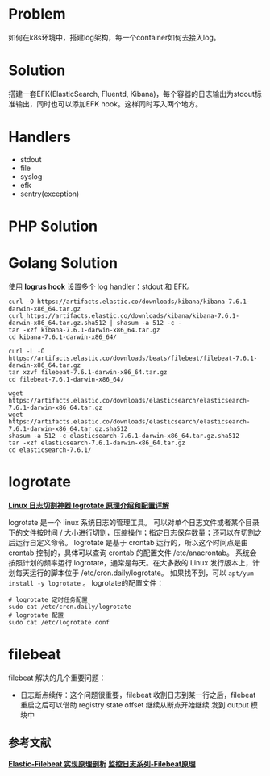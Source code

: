 

# Problem
如何在k8s环境中，搭建log架构，每一个container如何去接入log。

# Solution
搭建一套EFK(ElasticSearch, Fluentd, Kibana)，每个容器的日志输出为stdout标准输出，同时也可以添加EFK hook。这样同时写入两个地方。

# Handlers
* stdout
* file
* syslog
* efk
* sentry(exception)


# PHP Solution


# Golang Solution
使用 **[logrus hook](https://github.com/sirupsen/logrus#hooks)** 设置多个 log handler：stdout 和 EFK。


```shell
curl -O https://artifacts.elastic.co/downloads/kibana/kibana-7.6.1-darwin-x86_64.tar.gz
curl https://artifacts.elastic.co/downloads/kibana/kibana-7.6.1-darwin-x86_64.tar.gz.sha512 | shasum -a 512 -c -
tar -xzf kibana-7.6.1-darwin-x86_64.tar.gz
cd kibana-7.6.1-darwin-x86_64/

curl -L -O https://artifacts.elastic.co/downloads/beats/filebeat/filebeat-7.6.1-darwin-x86_64.tar.gz
tar xzvf filebeat-7.6.1-darwin-x86_64.tar.gz
cd filebeat-7.6.1-darwin-x86_64/

wget https://artifacts.elastic.co/downloads/elasticsearch/elasticsearch-7.6.1-darwin-x86_64.tar.gz
wget https://artifacts.elastic.co/downloads/elasticsearch/elasticsearch-7.6.1-darwin-x86_64.tar.gz.sha512
shasum -a 512 -c elasticsearch-7.6.1-darwin-x86_64.tar.gz.sha512
tar -xzf elasticsearch-7.6.1-darwin-x86_64.tar.gz
cd elasticsearch-7.6.1/

```


# logrotate
**[Linux 日志切割神器 logrotate 原理介绍和配置详解](https://wsgzao.github.io/post/logrotate/)**

logrotate 是一个 linux 系统日志的管理工具。
可以对单个日志文件或者某个目录下的文件按时间 / 大小进行切割，压缩操作；指定日志保存数量；还可以在切割之后运行自定义命令。
logrotate 是基于 crontab 运行的，所以这个时间点是由 crontab 控制的，具体可以查询 crontab 的配置文件 /etc/anacrontab。
系统会按照计划的频率运行 logrotate，通常是每天。在大多数的 Linux 发行版本上，计划每天运行的脚本位于 /etc/cron.daily/logrotate。
如果找不到，可以 `apt/yum install -y logrotate` 。
logrotate的配置文件：
```shell script
# logrotate 定时任务配置
sudo cat /etc/cron.daily/logrotate
# logrotate 配置
sudo cat /etc/logrotate.conf
```


# filebeat
filebeat 解决的几个重要问题：
* 日志断点续传：这个问题很重要，filebeat 收割日志到某一行之后，filebeat 重启之后可以借助 registry state offset 继续从断点开始继续
发到 output 模块中

## 参考文献
**[Elastic-Filebeat 实现原理剖析](https://www.cyhone.com/articles/analysis-of-filebeat/)**
**[监控日志系列-Filebeat原理](https://kingjcy.github.io/post/monitor/log/collect/filebeat/filebeat-principle/)**
